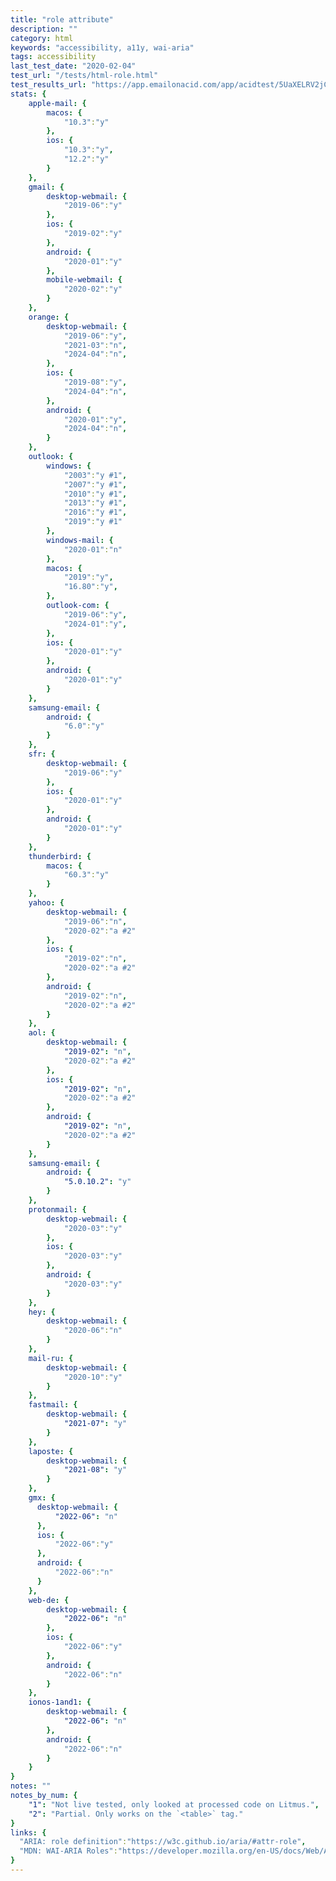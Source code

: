 ```yaml
---
title: "role attribute"
description: ""
category: html
keywords: "accessibility, a11y, wai-aria"
tags: accessibility
last_test_date: "2020-02-04"
test_url: "/tests/html-role.html"
test_results_url: "https://app.emailonacid.com/app/acidtest/5UaXELRV2jCpTG9wg7EEDfjuPE0Elj08cJQGTxK5H4guu/list"
stats: {
    apple-mail: {
        macos: {
            "10.3":"y"
        },
        ios: {
            "10.3":"y",
            "12.2":"y"
        }
    },
    gmail: {
        desktop-webmail: {
            "2019-06":"y"
        },
        ios: {
            "2019-02":"y"
        },
        android: {
            "2020-01":"y"
        },
        mobile-webmail: {
            "2020-02":"y"
        }
    },
    orange: {
        desktop-webmail: {
            "2019-06":"y",
            "2021-03":"n",
            "2024-04":"n",
        },
        ios: {
            "2019-08":"y",
            "2024-04":"n",
        },
        android: {
            "2020-01":"y",
            "2024-04":"n",
        }
    },
    outlook: {
        windows: {
            "2003":"y #1",
            "2007":"y #1",
            "2010":"y #1",
            "2013":"y #1",
            "2016":"y #1",
            "2019":"y #1"
        },
        windows-mail: {
            "2020-01":"n"
        },
        macos: {
            "2019":"y",
            "16.80":"y",
        },
        outlook-com: {
            "2019-06":"y",
            "2024-01":"y",
        },
        ios: {
            "2020-01":"y"
        },
        android: {
            "2020-01":"y"
        }
    },
    samsung-email: {
        android: {
            "6.0":"y"
        }
    },
    sfr: {
        desktop-webmail: {
            "2019-06":"y"
        },
        ios: {
            "2020-01":"y"
        },
        android: {
            "2020-01":"y"
        }
    },
    thunderbird: {
        macos: {
            "60.3":"y"
        }
    },
    yahoo: {
        desktop-webmail: {
            "2019-06":"n",
			"2020-02":"a #2"
        },
        ios: {
            "2019-02":"n",
            "2020-02":"a #2"
        },
        android: {
            "2019-02":"n",
            "2020-02":"a #2"
        }
    },
    aol: {
        desktop-webmail: {
            "2019-02": "n",
            "2020-02":"a #2"
        },
        ios: {
            "2019-02": "n",
            "2020-02":"a #2"
        },
        android: {
            "2019-02": "n",
            "2020-02":"a #2"
        }
    },
    samsung-email: {
        android: {
            "5.0.10.2": "y"
        }
    },
    protonmail: {
        desktop-webmail: {
            "2020-03":"y"
        },
        ios: {
            "2020-03":"y"
        },
        android: {
            "2020-03":"y"
        }
    },
    hey: {
        desktop-webmail: {
            "2020-06":"n"
        }
    },
    mail-ru: {
        desktop-webmail: {
            "2020-10":"y"
        }
    },
    fastmail: {
        desktop-webmail: {
            "2021-07": "y"
        }
    },
    laposte: {
        desktop-webmail: {
            "2021-08": "y"
        }
    },
    gmx: {
      desktop-webmail: {
          "2022-06": "n"
      },
      ios: {
          "2022-06":"y"
      },
      android: {
          "2022-06":"n"
      }
	},
	web-de: {
		desktop-webmail: {
			"2022-06": "n"
		},
		ios: {
			"2022-06":"y"
		},
		android: {
			"2022-06":"n"
		}
	},
	ionos-1and1: {
		desktop-webmail: {
			"2022-06": "n"
		},
		android: {
			"2022-06":"n"
		}
	}
}
notes: ""
notes_by_num: {
    "1": "Not live tested, only looked at processed code on Litmus.",
	"2": "Partial. Only works on the `<table>` tag."
}
links: {
  "ARIA: role definition":"https://w3c.github.io/aria/#attr-role",
  "MDN: WAI-ARIA Roles":"https://developer.mozilla.org/en-US/docs/Web/Accessibility/ARIA/Roles"
}
---
```

